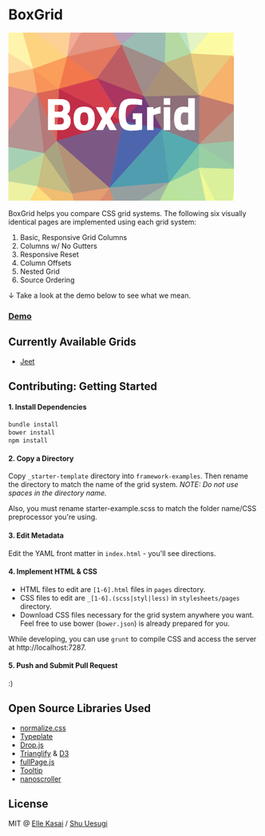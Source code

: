 # BoxGrid

![BoxGrid](assets/images/readme.png)

BoxGrid helps you compare CSS grid systems. The following six visually identical pages are implemented using each grid system:

1. Basic, Responsive Grid Columns
2. Columns w/ No Gutters
3. Responsive Reset
4. Column Offsets
5. Nested Grid
6. Source Ordering

↓ Take a look at the demo below to see what we mean.

### [Demo](http://ellekasai.github.io/boxgrid)

## Currently Available Grids

* [Jeet](ellekasai.github.io/boxgrid/framework-examples/jeet/)

## Contributing: Getting Started

#### 1. Install Dependencies

```
bundle install
bower install
npm install
```

#### 2. Copy a Directory

Copy `_starter-template` directory into `framework-examples`. Then rename the directory to match the name of the grid system. *NOTE: Do not use spaces in the directory name.*

Also, you must rename starter-example.scss to match the folder name/CSS preprocessor you're using.

#### 3. Edit Metadata

Edit the YAML front matter in `index.html` - you'll see directions.

#### 4. Implement HTML & CSS

* HTML files to edit are `[1-6].html` files in `pages` directory.
* CSS files to edit are `_[1-6].(scss|styl|less)` in `stylesheets/pages` directory.
* Download CSS files necessary for the grid system anywhere you want. Feel free to use bower (`bower.json`) is already prepared for you.

While developing, you can use `grunt` to compile CSS and access the server at http://localhost:7287.

#### 5. Push and Submit Pull Request

:)

## Open Source Libraries Used

* [normalize.css](https://github.com/necolas/normalize.css/)
* [Typeplate](https://github.com/typeplate/starter-kit)
* [Drop.js](https://github.com/HubSpot/drop)
* [Trianglify](http://qrohlf.com/trianglify/) & [D3](https://github.com/mbostock/d3)
* [fullPage.js](https://github.com/alvarotrigo/fullPage.js)
* [Tooltip](https://github.com/HubSpot/tooltip/)
* [nanoscroller](https://github.com/jamesflorentino/nanoScrollerJS)

## License

MIT @ [Elle Kasai](http://ellekasai.mit-license.org/) / [Shu Uesugi](http://chibicode.mit-license.org/)
